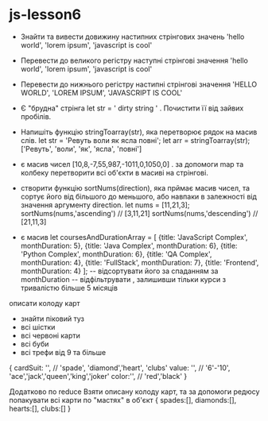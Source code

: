 # js-lesson6 
- Знайти та вивести довижину настипних стрінгових значень
  'hello world', 'lorem ipsum', 'javascript is cool'
- Перевести до великого регістру наступні стрінгові значення
  'hello world', 'lorem ipsum', 'javascript is cool'
- Перевести до нижнього регістру настипні стрінгові значення
  'HELLO WORLD', 'LOREM IPSUM', 'JAVASCRIPT IS COOL'
- Є "брудна" стрінга let str = ' dirty string   ' . Почистити її від зайвих пробілів.


- Напишіть функцію stringToarray(str), яка перетворює рядок на масив слів.
  let str = 'Ревуть воли як ясла повні';
  let arr = stringToarray(str); ['Ревуть', 'воли', 'як', 'ясла', 'повні']



- є масив чисел [10,8,-7,55,987,-1011,0,1050,0] . за допомоги map та колбеку перетворити всі об'єкти в масиві на стрінгові.
- створити функцію sortNums(direction), яка прймає масив чисел, та сортує його від більшого до меньшого, або навпаки в залежності від значення аргументу direction.
  let nums = [11,21,3];
  sortNums(nums,'ascending') // [3,11,21]
  sortNums(nums,'descending') // [21,11,3]


- є масив
  let coursesAndDurationArray = [
  {title: 'JavaScript Complex', monthDuration: 5},
  {title: 'Java Complex', monthDuration: 6},
  {title: 'Python Complex', monthDuration: 6},
  {title: 'QA Complex', monthDuration: 4},
  {title: 'FullStack', monthDuration: 7},
  {title: 'Frontend', monthDuration: 4}
  ];
  -- відсортувати його за спаданням за monthDuration
  -- відфільтрувати , залишивши тільки курси з тривалістю більше 5 місяців

описати колоду карт
- знайти піковий туз
- всі шістки
- всі червоні карти
- всі буби
- всі трефи від 9 та більше


{
cardSuit: '', // 'spade', 'diamond','heart', 'clubs'
value: '', // '6'-'10', 'ace','jack','queen','king','joker'
color:'', // 'red','black'
}


Додатково по reduce
Взяти описану колоду карт, та за допомоги редюсу попакувати всі карти по "мастях" в об'єкт
{
spades:[],
diamonds:[],
hearts:[],
clubs:[]
}
